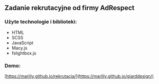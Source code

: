 <h2>Zadanie rekrutacyjne od firmy AdRespect</h2>

<h3>Użyte technologie i biblioteki:</h3>

- HTML
- SCSS
- JavaScript
- Macy.js
- fslightbox.js

<h3>Demo: </h3>

[https://marlily.github.io/rekrutacja/](https://marlily.github.io/giarddesign/)
